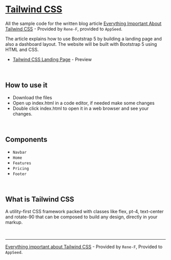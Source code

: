 # [Tailwind CSS](https://tailwindcss.com)

All the sample code for the written blog article [Everything Important About Tailwind CSS](https://#) - Provided by `Rene-F`, provided to `AppSeed`.

The article explains how to use Bootstrap 5 by building a landing page and also a dashboard layout. The website will be built with Bootstrap 5 using HTML and CSS.

- [Tailwind CSS Landing Page](https://#) - Preview

<br />

## How to use it 

- Download the files
- Open up index.html in a code editor, if needed make some changes
- Double click index.html to open it in a web browser and see your changes.

<br />

## Components

- `Navbar` 
- `Home`
- `Features`
- `Pricing`
- `Footer`

<br />

## What is Tailwind CSS

A utility-first CSS framework packed with classes like flex, pt-4, text-center and rotate-90 that can be composed to build any design, directly in your markup.

<br />

--- 
[Everything important about Tailwind CSS](https://#) - Provided by `Rene-F`, Provided to `AppSeed`.
